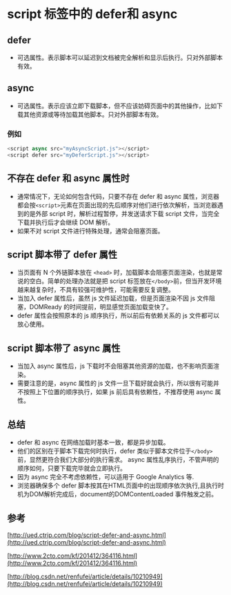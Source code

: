 # script 标签中的 defer和 async
## defer
- 可选属性。表示脚本可以延迟到文档被完全解析和显示后执行。只对外部脚本有效。

## async
- 可选属性。表示应该立即下载脚本，但不应该妨碍页面中的其他操作，比如下载其他资源或等待加载其他脚本。只对外部脚本有效。

### 例如

```javascript
<script async src="myAsyncScript.js"></script>  
<script defer src="myDeferScript.js"></script>
```

## 不存在 defer 和 async 属性时
- 通常情况下，无论如何包含代码，只要不存在 defer 和 async 属性，浏览器都会按`<script>`元素在页面出现的先后顺序对他们进行依次解析，当浏览器遇到的是外部 script 时，解析过程暂停，并发送请求下载 script 文件，当完全下载并执行后才会继续 DOM 解析。
- 如果不对 script 文件进行特殊处理，通常会阻塞页面。

## script 脚本带了 defer 属性
- 当页面有 N 个外链脚本放在 `<head>` 时，加载脚本会阻塞页面渲染，也就是常说的空白。简单的处理办法就是把 script 标签放在`</body>`前，但当开发环境越来越复杂时，不具有较强可维护性，可能需要反复调整。
- 当加入 defer 属性后，虽然 js 文件延迟加载，但是页面渲染不因 js 文件阻塞，DOMReady 的时间提前，明显感觉页面加载变快了。
- defer 属性会按照原本的 js 顺序执行，所以前后有依赖关系的 js 文件都可以放心使用。

## script 脚本带了 async 属性
- 当加入 async 属性后，js 下载时不会阻塞其他资源的加载，也不影响页面渲染。
- 需要注意的是，async 属性的 js 文件一旦下载好就会执行，所以很有可能并不按照上下位置的顺序执行，如果 js 前后具有依赖性，不推荐使用 async 属性。

## 总结
- defer 和 async 在网络加载时基本一致，都是异步加载。
- 他们的区别在于脚本下载完何时执行，defer 类似于脚本文件位于`</body>`前，显然更符合我们大部分的执行需求。 async 属性乱序执行，不管声明的顺序如何，只要下载完毕就会立即执行。
- 因为 async 完全不考虑依赖性，可以适用于 Google Analytics 等.
- 浏览器确保多个 defer 脚本按其在HTML页面中的出现顺序依次执行,且执行时机为DOM解析完成后，document的DOMContentLoaded 事件触发之前。

## 参考
[http://ued.ctrip.com/blog/script-defer-and-async.html](http://ued.ctrip.com/blog/script-defer-and-async.html)

[http://www.2cto.com/kf/201412/364116.html](http://www.2cto.com/kf/201412/364116.html)

[http://blog.csdn.net/renfufei/article/details/10210949](http://blog.csdn.net/renfufei/article/details/10210949)
